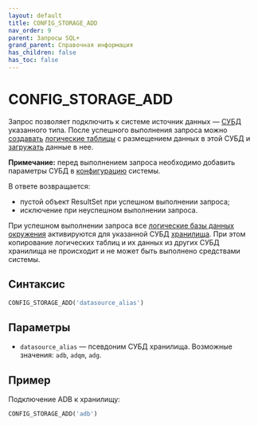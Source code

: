 ```yaml
---
layout: default
title: CONFIG_STORAGE_ADD
nav_order: 9
parent: Запросы SQL+
grand_parent: Справочная информация
has_children: false
has_toc: false
---
```


# CONFIG_STORAGE_ADD

Запрос позволяет подключить к системе источник данных — [СУБД](../../../Введение/Поддерживаемые_СУБД_хранилища/Поддерживаемые_СУБД_хранилища.md) 
указанного типа. После успешного выполнения запроса можно 
[создавать](../CREATE_TABLE/CREATE_TABLE.md) [логические таблицы](../../../Обзор_понятий_компонентов_и_связей/Основные_понятия/Логическая_таблица/Логическая_таблица.md) 
с размещением данных в этой СУБД и [загружать](../INSERT_INTO_logical_table/INSERT_INTO_logical_table.md) 
данные в нее.

**Примечание:** перед выполнением запроса необходимо добавить параметры СУБД 
в [конфигурацию](../../../Эксплуатация/Конфигурация/Конфигурация.md) системы.

В ответе возвращается:
*   пустой объект ResultSet при успешном выполнении запроса;
*   исключение при неуспешном выполнении запроса.

При успешном выполнении запроса все [логические базы данных](../../../Обзор_понятий_компонентов_и_связей/Основные_понятия/Логическая_база_данных/Логическая_база_данных.md) 
[окружения](../../../Обзор_понятий_компонентов_и_связей/Основные_понятия/Окружение/Окружение.md) 
активируются для указанной СУБД [хранилища](../../../Обзор_понятий_компонентов_и_связей/Основные_понятия/Хранилище_данных/Хранилище_данных.md). 
При этом копирование логических таблиц и их данных из других СУБД хранилища не происходит и не может быть 
выполнено средствами системы.

## Синтаксис

```sql
CONFIG_STORAGE_ADD('datasource_alias')
```

## Параметры

*   `datasource_alias` — псевдоним СУБД хранилища. Возможные значения: `adb`, `adqm`, `adg`.

## Пример

Подключение ADB к хранилищу:
```sql
CONFIG_STORAGE_ADD('adb')
```